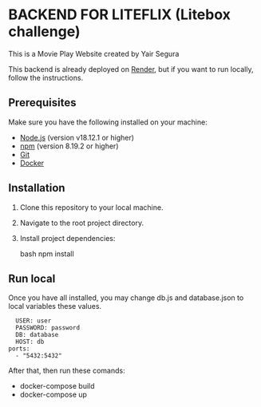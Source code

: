 # BACKEND FOR LITEFLIX (Litebox challenge)

This is a Movie Play Website created by Yair Segura

This backend is already deployed on [Render](https://www.render.com/), but if you want to run locally, follow the instructions.

## Prerequisites

Make sure you have the following installed on your machine:

- [Node.js](https://nodejs.org/) (version v18.12.1 or higher)
- [npm](https://www.npmjs.com/) (version 8.19.2 or higher)
- [Git](https://git-scm.com/)
- [Docker](https://www.docker.com/) 


## Installation

1. Clone this repository to your local machine.
    

2. Navigate to the root project directory.


3. Install project dependencies:

    bash
    npm install
    

## Run local

Once you have all installed, you may change db.js and database.json to local variables these values.

      USER: user
      PASSWORD: password
      DB: database
      HOST: db
    ports:
      - "5432:5432"

After that, then run these comands:
- docker-compose build
- docker-compose up